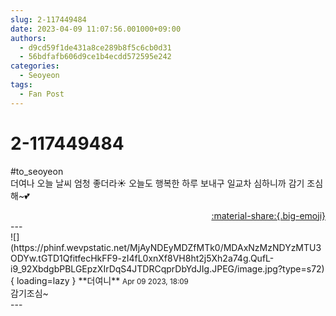 ```yaml
---
slug: 2-117449484
date: 2023-04-09 11:07:56.001000+09:00
authors:
  - d9cd59f1de431a8ce289b8f5c6cb0d31
  - 56bdfafb606d9ce1b4ecdd572595e242
categories:
  - Seoyeon
tags:
  - Fan Post
---
```


# 2-117449484

<div class="post-container" markdown="1">
<div class="content-container md-sidebar__scrollwrap" markdown="1">

\#to_seoyeon <br>더여나 오늘 날씨 엄청 좋더라☀️ 오늘도 행복한 하루 보내구 일교차 심하니까 감기 조심해~💕

</div>
</div>

<div style="text-align: right;" markdown="1">
<a href="https://weverse.io/fromis9/fanpost/2-117449484" style="text-align: right;">:material-share:{.big-emoji}</a>
</div>
---

<div class="comments-container md-sidebar__scrollwrap" markdown="1">
<div class="comment" markdown="1">
<div class='id-container' markdown="1">
![](https://phinf.wevpstatic.net/MjAyNDEyMDZfMTk0/MDAxNzMzNDYzMTU3ODYw.tGTD1QfitfecHkFF9-zI4fL0xnXf8VH8ht2j5Xh2a74g.QufL-i9_92XbdgbPBLGEpzXIrDqS4JTDRCqprDbYdJIg.JPEG/image.jpg?type=s72){ loading=lazy }
**<span class="artist">더여니</span>** <small>Apr 09 2023, 18:09</small><br>
</div>
<div class='comment-body' markdown="1">
감기조심~
</div>
</div>
</div>
---
